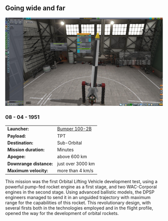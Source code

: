 ## Going wide and far

![](downrange.jpg)
### 08 - 04 - 1951

|          |                |
|----------|----------------|
| **Launcher:** | [Bumper 100-2B](../lvs/bumper100-2b) |
| **Payload:** | TPT |
| **Destination:** | Sub-Orbital |
| **Mission duration:** | Minutes |
| **Apogee:**| above 600 km |
| **Downrange distance:** | just over 3000 km |
| **Maximum velocity:** | more than 4 km/s |

This mission was the first Orbital Lifting Vehicle development test, using a powerful pump-fed rocket engine as a first stage, and two WAC-Corporal engines in the second stage.
Using advanced ballistic models, the DPSP engineers managed to send it in an unguided trajectory with maximum range for the capabilities of this rocket.
This revolutionary design, with several firsts both in the technologies employed and in the flight profile, opened the way for the development of orbital rockets.

